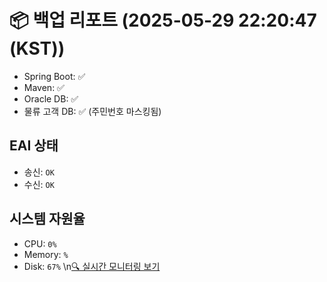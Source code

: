 # 📦 백업 리포트 (2025-05-29 22:20:47 (KST))
- Spring Boot: ✅
- Maven: ✅
- Oracle DB: ✅
- 물류 고객 DB: ✅ (주민번호 마스킹됨)
## EAI 상태
- 송신: `OK`
- 수신: `OK`
## 시스템 자원율
- CPU: `0%`
- Memory: `%`
- Disk: `67%`
\n[🔍 실시간 모니터링 보기](./index.html)
